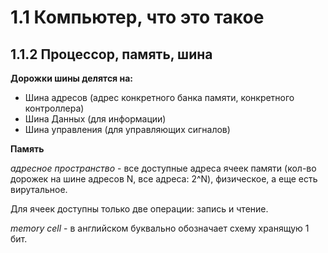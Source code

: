 # 1.1 Компьютер, что это такое

## 1.1.2 Процессор, память, шина

**Дорожки шины делятся на:**
- Шина адресов (адрес конкретного банка памяти, конкретного контроллера)
- Шина Данных (для информации)
- Шина управления (для управляющих сигналов)

**Память**

*адресное пространство* - все доступные адреса ячеек памяти (кол-во дорожек на шине адресов N, все адреса: 2^N), физическое, а еще есть вирутальное.

Для ячеек доступны только две операции: запись и чтение.

*memory cell* - в английском буквально обозначает схему хранящую 1 бит.

